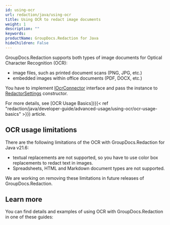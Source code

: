 ```yaml
---
id: using-ocr
url: redaction/java/using-ocr
title: Using OCR to redact image documents
weight: 1
description: ""
keywords: 
productName: GroupDocs.Redaction for Java
hideChildren: False
---
```


GroupDocs.Redaction supports both types of image documents for Optical Character Recognition (OCR):
*   image files, such as printed document scans (PNG, JPG, etc.)
*   embedded images within office documents (PDF, DOCX, etc.)  

You have to implement [IOcrConnector](https://apireference.groupdocs.com/redaction/java/com.groupdocs.redaction.integration/IOcrConnector) interface and pass the instance to [RedactorSettings](https://apireference.groupdocs.com/redaction/java/com.groupdocs.redaction.options/RedactorSettings) constructor.

For more details, see [OCR Usage Basics]({{< ref "redaction/java/developer-guide/advanced-usage/using-ocr/ocr-usage-basics" >}}) article.

## OCR usage limitations

There are the following limitations of the OCR with GroupDocs.Redaction for Java v21.6:
*   textual replacements are not supported, so you have to use color box replacements to redact text in images.
*   Spreadsheets, HTML and Markdown document types are not supported.  

We are working on removing these limitations in future releases of GroupDocs.Redaction.

## Learn more

You can find details and examples of using OCR with GroupDocs.Redaction in one of these guides:
